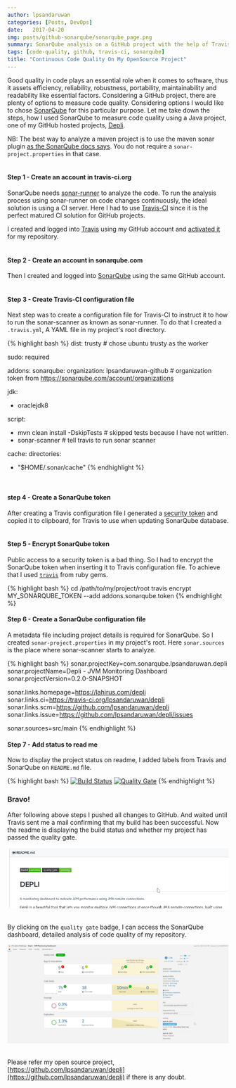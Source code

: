 ```yaml
---
author: lpsandaruwan
categories: [Posts, DevOps]
date:   2017-04-20
img: posts/github-sonarqube/sonarqube_page.png
summary: SonarQube analysis on a GitHub project with the help of TravisCI.
tags: [code-quality, github, travis-ci, sonarqube]
title: "Continuous Code Quality On My OpenSource Project"
---
```


Good quality in code plays an essential role when it comes to software,
thus it assets efficiency, reliability, robustness, portability, maintainability and readability like essential factors.
Considering a GitHub project, there are plenty of options to measure code quality.
Considering options I would like to chose [SonarQube](https://www.sonarqube.org/) for this particular purpose.
Let me take down the steps, how I used SonarQube to measure code quality using a Java project, one of my GitHub hosted projects, [Depli](https://github.com/lpsandaruwan/depli).

NB: The best way to analyze a maven project is to use the maven sonar plugin [as the SonarQube docs says](https://docs.sonarqube.org/display/SCAN/Analyzing+with+SonarQube+Scanner+for+Maven).
You do not require a `sonar-project.properties` in that case.
<br><br>

#### Step 1 - Create an account in travis-ci.org

SonarQube needs [sonar-runner](https://docs.sonarqube.org/display/SONAR/Analyzing+Source+Code) to analyze the code.
To run the analysis process using sonar-runner on code changes continuously, the ideal solution is using a CI server.
Here I had to use [Travis-CI](https://travis-ci.org/) since it is the perfect matured CI solution for GitHub projects.

I created and logged into [Travis](https://travis-ci.org/) using my GitHub account and [activated it](https://travis-ci.org/getting_started) for my repository.
<br><br>

#### Step 2 - Create an account in sonarqube.com

Then I created and logged into [SonarQube](https://sonarqube.com) using the same GitHub account.
<br><br>

#### Step 3 - Create Travis-CI configuration file

Next step was to create a configuration file for Travis-CI to instruct it to how to run the sonar-scanner as known as sonar-runner.
To do that I created a `.travis.yml`, A YAML file in my project's root directory.

{% highlight bash %}
dist: trusty # chose ubuntu trusty as the worker

sudo: required

addons:
  sonarqube:
    organization: lpsandaruwan-github # organization token from https://sonarqube.com/account/organizations

jdk:
- oraclejdk8

script:
- mvn clean install -DskipTests # skipped tests because I have not written.
- sonar-scanner # tell travis to run sonar scanner

cache:
  directories:
  - "$HOME/.sonar/cache"
{% endhighlight %}
<br>

#### step 4 - Create a SonarQube token

After creating a Travis configuration file I generated a [security token](https://docs.sonarqube.org/display/SONAR/User+Token) and copied it to clipboard,
for Travis to use when updating SonarQube database.
<br><br>

#### Step 5 - Encrypt SonarQube token
Public access to a security token is a bad thing. So I had to encrypt the SonarQube token when inserting it to Travis configuration file.
To achieve that I used [`travis`](https://rubygems.org/gems/travis) from ruby gems.

{% highlight bash %}
cd /path/to/my/project/root
travis encrypt MY_SONARQUBE_TOKEN --add addons.sonarqube.token
{% endhighlight %}
<br>

#### Step 6 - Create a SonarQube configuration file
A metadata file including project details is required for SonarQube. So I created `sonar-project.properties` in my project's root.
Here `sonar.sources` is the place where sonar-scanner starts to analyze.

{% highlight bash %}
sonar.projectKey=com.sonarqube.lpsandaruwan.depli
sonar.projectName=Depli - JVM Monitoring Dashboard
sonar.projectVersion=0.2.0-SNAPSHOT

sonar.links.homepage=https://lahirus.com/depli
sonar.links.ci=https://travis-ci.org/lpsandaruwan/depli
sonar.links.scm=https://github.com/lpsandaruwan/depli
sonar.links.issue=https://github.com/lpsandaruwan/depli/issues

sonar.sources=src/main
{% endhighlight %}
<br>

#### Step 7 - Add status to read me
Now to display the project status on readme, I added labels from Travis and SonarQube on `README.md` file.

{% highlight bash %}
[![Build Status](https://travis-ci.org/USERNAME/PROJECT_NAME.png)](https://travis-ci.org/USERNAME/PROJECT_NAME)
[![Quality Gate](https://sonarqube.com/api/badges/gate?key=SONAR_PROJECT_KEY)](https://sonarqube.com/dashboard/index/SONAR_PROJECT_KEY)
{% endhighlight %}
<br>

### Bravo!
After following above steps I pushed all changes to GitHub. And waited until Travis sent me a mail confirming that my build has been successful.
Now the readme is displaying the build status and whether my project has passed the quality gate.

![readme](/assets/images/content/posts/github-sonarqube/readme.png)
<br><br>

By clicking on the `quality gate` badge, I can access the SonarQube dashboard, detailed analysis of code quality of my repository.


![readme](/assets/images/content/posts/github-sonarqube/sonarqube_page.png)
<br><br>

Please refer my open source project, [https://github.com/lpsandaruwan/depli](https://github.com/lpsandaruwan/depli) if there is any doubt.
<br><br>
